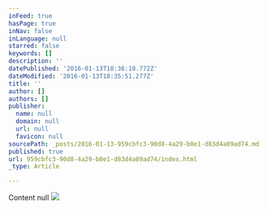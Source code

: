 ```yaml
---
inFeed: true
hasPage: true
inNav: false
inLanguage: null
starred: false
keywords: []
description: ''
datePublished: '2016-01-13T18:36:18.772Z'
dateModified: '2016-01-13T18:35:51.277Z'
title: ''
author: []
authors: []
publisher:
  name: null
  domain: null
  url: null
  favicon: null
sourcePath: _posts/2016-01-13-959cbfc3-90d8-4a29-b0e1-d83d4a89ad74.md
published: true
url: 959cbfc3-90d8-4a29-b0e1-d83d4a89ad74/index.html
_type: Article

---
```

Content
null
![](https://the-grid-user-content.s3-us-west-2.amazonaws.com/eeadfbd3-f7a0-4c64-9213-d74abf458117.jpg)